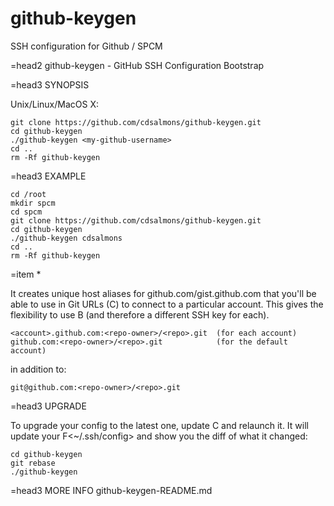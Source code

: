 # github-keygen
SSH configuration for Github / SPCM

=head2 github-keygen - GitHub SSH Configuration Bootstrap

=head3 SYNOPSIS

Unix/Linux/MacOS X:

    git clone https://github.com/cdsalmons/github-keygen.git
    cd github-keygen
    ./github-keygen <my-github-username>
    cd ..
    rm -Rf github-keygen

=head3 EXAMPLE

    cd /root
    mkdir spcm
    cd spcm
    git clone https://github.com/cdsalmons/github-keygen.git
    cd github-keygen
    ./github-keygen cdsalmons
    cd ..
    rm -Rf github-keygen
    
=item *

It creates unique host aliases for github.com/gist.github.com that you'll be
able to use in Git URLs (C<git remote>) to connect to a particular account.
This gives the flexibility to use B<multiple GitHub accounts> (and therefore a
different SSH key for each).

    <account>.github.com:<repo-owner>/<repo>.git  (for each account)
    github.com:<repo-owner>/<repo>.git            (for the default account)

in addition to:

    git@github.com:<repo-owner>/<repo>.git
    
=head3 UPGRADE

To upgrade your config to the latest one, update C<github-keygen> and relaunch
it. It will update your F<~/.ssh/config> and show you the diff of what it
changed:

    cd github-keygen
    git rebase
    ./github-keygen
    
=head3 MORE INFO
 github-keygen-README.md


